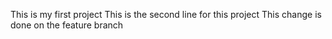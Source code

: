 This is my first project
This is the second line for this project
This change is done on the feature branch